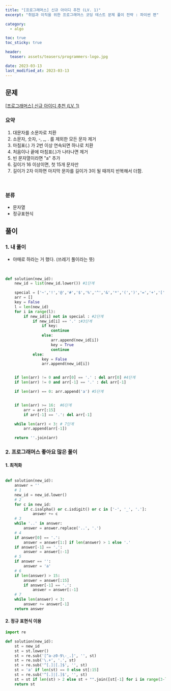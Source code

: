 ```yaml
---
title: "[프로그래머스] 신규 아이디 추천 (LV. 1)"
excerpt: "취업과 이직을 위한 프로그래머스 코딩 테스트 문제 풀이 전략 : 파이썬 편"

category:
  - algo

toc: true
toc_sticky: true

header:
  teaser: assets/teasers/programmers-logo.jpg

date: 2023-03-13
last_modified_at: 2023-03-13
---
```


## 문제

[[프로그래머스] 신규 아이디 추천 (LV. 1)](https://programmers.co.kr/learn/courses/30/lessons/72410)

### 요약

1. 대문자를 소문자로 치환
2. 소문자, 숫자, -, \_, . 를 제외한 모든 문자 제거
3. 마침표(.) 가 2번 이상 연속되면 하나로 치환
4. 처음이나 끝에 마침표(.)가 나타나면 제거
5. 빈 문자열이라면 "a" 추가
6. 길이가 16 이상이면, 첫 15개 문자만
7. 길이가 2자 이하면 마지막 문자를 길이가 3이 될 때까지 반복해서 더함.

<br>

### 분류

- 문자열
- 정규표현식

## 풀이

### 1. 내 풀이

- 야매로 하라는 거 했다. (쓰레기 풀이라는 뜻)

<br>

```python
def solution(new_id):
    new_id = list(new_id.lower()) #1단계

    special = ['~','!','@','#','$','%','^','&','*','(',')','=','+','[','{',']','}',':','?',',','<','>','/'] #1단계
    arr = []
    key = False
    l = len(new_id)
    for i in range(l):
        if new_id[i] not in special : #2단계
            if new_id[i] == '.' :#3단계
                if key:
                    continue
                else:
                    arr.append(new_id[i])
                    key = True
                    continue
            else:
                key = False
                arr.append(new_id[i])


    if len(arr) != 0 and arr[0] == '.' : del arr[0] #4단계
    if len(arr) != 0 and arr[-1] == '.' : del arr[-1]

    if len(arr) == 0: arr.append('a') #5단계


    if len(arr) >= 16:  #6단계
        arr = arr[:15]
        if arr[-1] == '.': del arr[-1]

    while len(arr) < 3: # 7단계
        arr.append(arr[-1])

    return ''.join(arr)

```

### 2. 프로그래머스 좋아요 많은 풀이

#### 1. 최적화

```python

def solution(new_id):
    answer = ''
    # 1
    new_id = new_id.lower()
    # 2
    for c in new_id:
        if c.isalpha() or c.isdigit() or c in ['-', '_', '.']:
            answer += c
    # 3
    while '..' in answer:
        answer = answer.replace('..', '.')
    # 4
    if answer[0] == '.':
        answer = answer[1:] if len(answer) > 1 else '.'
    if answer[-1] == '.':
        answer = answer[:-1]
    # 5
    if answer == '':
        answer = 'a'
    # 6
    if len(answer) > 15:
        answer = answer[:15]
        if answer[-1] == '.':
            answer = answer[:-1]
    # 7
    while len(answer) < 3:
        answer += answer[-1]
    return answer
```

#### 2. 정규 표현식 이용

```python
import re

def solution(new_id):
    st = new_id
    st = st.lower()
    st = re.sub('[^a-z0-9\-_.]', '', st)
    st = re.sub('\.+', '.', st)
    st = re.sub('^[.]|[.]$', '', st)
    st = 'a' if len(st) == 0 else st[:15]
    st = re.sub('^[.]|[.]$', '', st)
    st = st if len(st) > 2 else st + "".join([st[-1] for i in range(3-len(st))])
    return st
```
